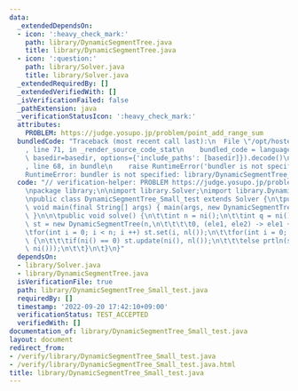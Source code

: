 ```yaml
---
data:
  _extendedDependsOn:
  - icon: ':heavy_check_mark:'
    path: library/DynamicSegmentTree.java
    title: library/DynamicSegmentTree.java
  - icon: ':question:'
    path: library/Solver.java
    title: library/Solver.java
  _extendedRequiredBy: []
  _extendedVerifiedWith: []
  _isVerificationFailed: false
  _pathExtension: java
  _verificationStatusIcon: ':heavy_check_mark:'
  attributes:
    PROBLEM: https://judge.yosupo.jp/problem/point_add_range_sum
  bundledCode: "Traceback (most recent call last):\n  File \"/opt/hostedtoolcache/Python/3.10.6/x64/lib/python3.10/site-packages/onlinejudge_verify/documentation/build.py\"\
    , line 71, in _render_source_code_stat\n    bundled_code = language.bundle(stat.path,\
    \ basedir=basedir, options={'include_paths': [basedir]}).decode()\n  File \"/opt/hostedtoolcache/Python/3.10.6/x64/lib/python3.10/site-packages/onlinejudge_verify/languages/user_defined.py\"\
    , line 68, in bundle\n    raise RuntimeError('bundler is not specified: {}'.format(str(path)))\n\
    RuntimeError: bundler is not specified: library/DynamicSegmentTree_Small_test.java\n"
  code: "// verification-helper: PROBLEM https://judge.yosupo.jp/problem/point_add_range_sum\n\
    \npackage library;\n\nimport library.Solver;\nimport library.DynamicSegmentTree;\n\
    \npublic class DynamicSegmentTree_Small_test extends Solver {\n\tpublic static\
    \ void main(final String[] args) { main(args, new DynamicSegmentTree_Small_test());\
    \ }\n\n\tpublic void solve() {\n\t\tint n = ni();\n\t\tint q = ni();\n\t\tDynamicSegmentTree\
    \ st = new DynamicSegmentTree(n,\n\t\t\t\t0, (ele1, ele2) -> ele1 + ele2);\n\t\
    \tfor(int i = 0; i < n; i ++) st.set(i, nl());\n\t\tfor(int i = 0; i < q; i ++)\
    \ {\n\t\t\tif(ni() == 0) st.update(ni(), nl());\n\t\t\telse prtln(st.find(ni(),\
    \ ni()));\n\t\t}\n\t}\n}"
  dependsOn:
  - library/Solver.java
  - library/DynamicSegmentTree.java
  isVerificationFile: true
  path: library/DynamicSegmentTree_Small_test.java
  requiredBy: []
  timestamp: '2022-09-20 17:42:10+09:00'
  verificationStatus: TEST_ACCEPTED
  verifiedWith: []
documentation_of: library/DynamicSegmentTree_Small_test.java
layout: document
redirect_from:
- /verify/library/DynamicSegmentTree_Small_test.java
- /verify/library/DynamicSegmentTree_Small_test.java.html
title: library/DynamicSegmentTree_Small_test.java
---
```

